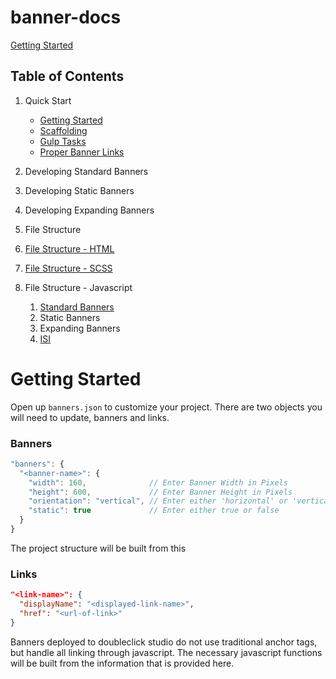 # banner-docs

[Getting Started](./getting-started.md)

## Table of Contents
1. Quick Start
   * [Getting Started](#getting-started)
   * [Scaffolding](./scaffolding.md)
   * [Gulp Tasks](./gulp-tasks.md)
   * [Proper Banner Links](./links.md)
1. Developing Standard Banners
1. Developing Static Banners
1. Developing Expanding Banners

1. File Structure
  1. [File Structure - HTML](./file-structure-html.md)
  1. [File Structure - SCSS](./file-structure-scss.md)
  1. File Structure - Javascript
     1. [Standard Banners](file-structure-javascript-standard-banners)
     1. Static Banners
     1. Expanding Banners
     1. [ISI](javascript-isi)


# Getting Started

Open up `banners.json` to customize your project. There are two objects you will need to update, banners and links.

### Banners

```javascript
"banners": {
  "<banner-name>": {
    "width": 160,              // Enter Banner Width in Pixels
    "height": 600,             // Enter Banner Height in Pixels
    "orientation": "vertical", // Enter either 'horizontal' or 'vertical'
    "static": true             // Enter either true or false
  }
}
```

The project structure will be built from this   

### Links
```json
"<link-name>": {
  "displayName": "<displayed-link-name>",
  "href": "<url-of-link>"
}
```

Banners deployed to doubleclick studio do not use traditional anchor tags, but handle all linking through javascript. The necessary javascript functions will be built from the information that is provided here.
